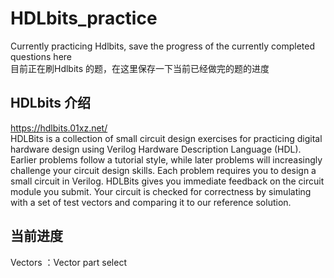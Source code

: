 # HDLbits_practice
Currently practicing Hdlbits, save the progress of the currently completed questions here   
目前正在刷Hdlbits 的题，在这里保存一下当前已经做完的题的进度

## HDLbits 介绍
https://hdlbits.01xz.net/  
HDLBits is a collection of small circuit design exercises for practicing digital hardware design using Verilog Hardware Description Language (HDL). 
Earlier problems follow a tutorial style, while later problems will increasingly challenge your circuit design skills.
Each problem requires you to design a small circuit in Verilog. 
HDLBits gives you immediate feedback on the circuit module you submit. 
Your circuit is checked for correctness by simulating with a set of test vectors and comparing it to our reference solution.

## 当前进度
Vectors ：Vector part select  



